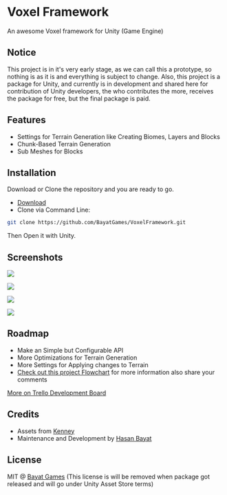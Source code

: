 # Voxel Framework

An awesome Voxel framework for Unity (Game Engine)

## Notice

This project is in it's very early stage, as we can call this a prototype, so nothing is as it is and everything is subject to change.
Also, this project is a package for Unity, and currently is in development and shared here for contribution of Unity developers, the who contributes the more, receives the package for free, but the final package is paid.

## Features

- Settings for Terrain Generation like Creating Biomes, Layers and Blocks
- Chunk-Based Terrain Generation
- Sub Meshes for Blocks

## Installation

Download or Clone the repository and you are ready to go.
- [Download](https://github.com/BayatGames/VoxelFramework/archive/master.zip)
- Clone via Command Line:
```bash
git clone https://github.com/BayatGames/VoxelFramework.git
```
Then Open it with Unity.

## Screenshots

![](https://i.imgur.com/JIWgrXH.png)

![](https://i.imgur.com/u3OqmBn.png)

![](https://i.imgur.com/Ld7DTjV.png)

![](https://i.imgur.com/OZCL4oy.png)

## Roadmap

- Make an Simple but Configurable API
- More Optimizations for Terrain Generation
- More Settings for Applying changes to Terrain
- [Check out this project Flowchart](https://whimsical.co/6Fa9TW9TCG5fRf9DovkzVx) for more information also share your comments

[More on Trello Development Board](https://trello.com/c/nLyDRNRz)

## Credits

- Assets from [Kenney](http://kenney.nl)
- Maintenance and Development by [Hasan Bayat](https://github.com/EmpireWorld)

## License

MIT @ [Bayat Games](https://github.com/BayatGames) (This license is will be removed when package got released and will go under Unity Asset Store terms)
